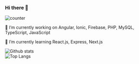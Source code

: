 ### Hi there 👋  

![counter](https://en9rqbssizh0ap8.m.pipedream.net/)  


🔭 I’m currently working on Angular, Ionic, Firebase, PHP, MySQL, TypeScript, JavaScript  

🌱 I’m currently learning React.js, Express, Next.js  


<!--
**jaypatel1210/jaypatel1210** is a ✨ _special_ ✨ repository because its `README.md` (this file) appears on your GitHub profile.

Here are some ideas to get you started:
- 👯 I’m looking to collaborate on ...
- 🤔 I’m looking for help with ...
- 💬 Ask me about ...
- 📫 How to reach me: ...
- 😄 Pronouns: ...
- ⚡ Fun fact: ...
-->

![Github stats](https://github-readme-stats.vercel.app/api?username=jaypatel1210&show_icons=true&theme=tokyonight)  
![Top Langs](https://github-readme-stats.vercel.app/api/top-langs/?username=jaypatel1210&theme=tokyonight)  

